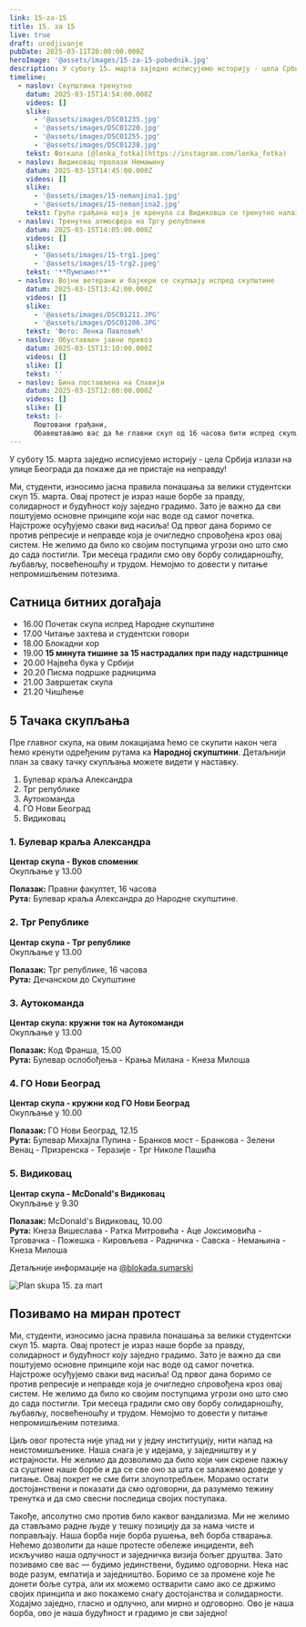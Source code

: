 ```yaml
---
link: 15-za-15
title: 15. за 15
live: true
draft: uredjivanje
pubDate: 2025-03-11T20:00:00.000Z
heroImage: '@assets/images/15-za-15-pobednik.jpg'
description: У суботу 15. марта заједно исписујемо историју - цела Србија излази на улице Београда да покаже да не пристаје на неправду!
timeline:
  - naslov: Скупштина тренутно
    datum: 2025-03-15T14:54:00.000Z
    videos: []
    slike:
      - '@assets/images/DSC01235.jpg'
      - '@assets/images/DSC01220.jpg'
      - '@assets/images/DSC01255.jpg'
      - '@assets/images/DSC01238.jpg'
    tekst: Фоткала [@lenka_fotka](https://instagram.com/lenka_fotka)
  - naslov: Видиковац пролази Немањину
    datum: 2025-03-15T14:45:00.000Z
    videos: []
    slike:
      - '@assets/images/15-nemanjina1.jpg'
      - '@assets/images/15-nemanjina2.jpg'
    tekst: Група грађана која је кренула са Видиковца се тренутно налази у Немањиној улици.
  - naslov: Тренутна атмосфера на Тргу републике
    datum: 2025-03-15T14:05:00.000Z
    videos: []
    slike:
      - '@assets/images/15-trg1.jpeg'
      - '@assets/images/15-trg2.jpeg'
    tekst: '**Пумпамо!**'
  - naslov: Војни ветерани и бајкери се скупљају испред скупштине
    datum: 2025-03-15T13:42:00.000Z
    videos: []
    slike:
      - '@assets/images/DSC01211.JPG'
      - '@assets/images/DSC01206.JPG'
    tekst: 'Фото: Ленка Павловић'
  - naslov: Обустављен јавни превоз
    datum: 2025-03-15T13:10:00.000Z
    videos: []
    slike: []
    tekst: ''
  - naslov: Бина постављена на Славији
    datum: 2025-03-15T12:00:00.000Z
    videos: []
    slike: []
    tekst: |-
      Поштовани грађани,  
      Обавештавамо вас да ће главни скуп од 16 часова бити испред скупштине Републике Србије, а бина на којој ће се одржати говори и наступати хор ће бити постављена на Славији. Код скупштине ће бити видео бина где ће грађани моћи да прате пренос уживо са главне бине.
---
```

У суботу 15. марта заједно исписујемо историју - цела Србија излази на улице Београда да покаже да не пристаје на неправду!

Ми, студенти, износимо јасна правила понашања за велики студентски скуп 15. марта. Овај протест је израз наше борбе за правду, солидарност и будућност коју заједно градимо. Зато је важно да сви поштујемо основне принципе који нас воде од самог почетка. Најстроже осуђујемо сваки вид насиља! Од првог дана боримо се против репресије и неправде која је очигледно спровођена кроз овај систем. Не желимо да било ко својим поступцима угрози оно што смо до сада постигли. Три месеца градили смо ову борбу солидарношћу, љубављу, посвећеношћу и трудом. Немојмо то довести у питање непромишљеним потезима.

## Сатница битних догађаја

- 16.00 Почетак скупа испред Народне скупштине
- 17.00 Читање захтева и студентски говори
- 18.00 Блокадни хор
- 19.00 **15 минута тишине за 15 настрадалих при паду надстршнице**
- 20.00 Највећа бука у Србији
- 20.20 Писма подршке радницима
- 21.00 Завршетак скупа
- 21.20 Чишћење

## 5 Тачака скупљања

Пре главног скупа, на овим локацијама ћемо се скупити након чега ћемо кренути одређеним рутама ка **Народној скупштини**. Детаљнији план за сваку тачку скупљања можете видети у наставку.

1. Булевар краља Александра
2. Трг републике
3. Аутокоманда
4. ГО Нови Београд
5. Видиковац

### 1. Булевар краља Александра

**Центар скупа - Вуков споменик**  
Окупљање у 13.00

**Полазак:** Правни факултет, 16 часова  
**Рута:** Булевар краља Александра до Народне скупштине.

### 2. Трг Републике

**Центар скупа - Трг републике**  
Окупљање у 13.00

**Полазак:** Трг републике, 16 часова  
**Рута:** Дечанском до Скупштине

### 3. Аутокоманда

**Центар скупа: кружни ток на Аутокоманди**  
Окупљање у 13.00

**Полазак:** Код Франша, 15.00   
**Рута:** Булевар ослобођења - Крања Милана - Кнеза Милоша

### 4. ГО Нови Београд

**Центар скупа - кружни код ГО Нови Београд**  
Окупљање у 10.00

**Полазак:** ГО Нови Београд, 12.15  
**Рута:** Булевар Михајла Пупина - Бранков мост - Бранкова - Зелени Венац - Призренска - Теразије - Трг Николе Пашића

### 5. Видиковац

**Центар скупа - McDonald's Видиковац**   
Окупљање у 9.30

**Полазак:** McDonald's Видиковац, 10.00  
**Рута:** Кнеза Вишеслава - Ратка Митровића - Аце Јоксимовића - Трговачка - Пожешка - Кировљева - Радничка - Савска - Немањина - Кнеза Милоша

Детаљније информације на [@blokada.sumarski](https://www.instagram.com/blokada.sumarski)

![Plan skupa 15. za mart](@assets/images/15-za-15-plan.jpeg "Plan skupa za 15. mart")

## Позивамо на миран протест

Ми, студенти, износимо јасна правила понашања за велики студентски скуп 15. марта. Овај протест је израз наше борбе за правду, солидарност и будућност коју заједно градимо. Зато је важно да сви поштујемо основне принципе који нас воде од самог почетка. Најстроже осуђујемо сваки вид насиља! Од првог дана боримо се против репресије и неправде која је очигледно спровођена кроз овај систем. Не желимо да било ко својим поступцима угрози оно што смо до сада постигли. Три месеца градили смо ову борбу солидарношћу, љубављу, посвећеношћу и трудом. Немојмо то довести у питање непромишљеним потезима.

Циљ овог протеста није упад ни у једну институцију, нити напад на неистомишљенике. Наша снага је у идејама, у заједништву и у истрајности. Не желимо да дозволимо да било који чин скрене пажњу са суштине наше борбе и да се све оно за шта се залажемо доведе у питање. Овај покрет не сме бити злоупотребљен. Морамо остати достојанствени и показати да смо одговорни, да разумемо тежину тренутка и да смо свесни последица својих поступака.

Такође, апсолутно смо против било каквог вандализма. Ми не желимо да стављамо радне људе у тешку позицију да за нама чисте и поправљају. Наша борба није борба рушења, већ борба стварања. Нећемо дозволити да наше протесте обележе инциденти, већ искључиво наша одлучност и заједничка визија бољег друштва. Зато позивамо све вас — будимо јединствени, будимо одговорни. Нека нас воде разум, емпатија и заједништво. Боримо се за промене које ће донети боље сутра, али их можемо остварити само ако се држимо својих принципа и ако покажемо снагу достојанства и солидарности. Ходајмо заједно, гласно и одлучно, али мирно и одговорно. Ово је наша борба, ово је наша будућност и градимо је сви заједно!

